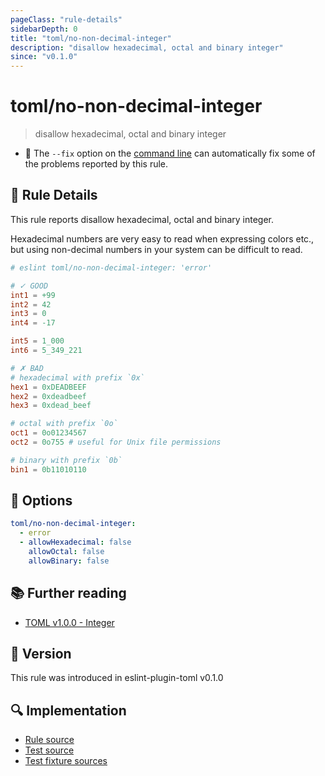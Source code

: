 ```yaml
---
pageClass: "rule-details"
sidebarDepth: 0
title: "toml/no-non-decimal-integer"
description: "disallow hexadecimal, octal and binary integer"
since: "v0.1.0"
---
```


# toml/no-non-decimal-integer

> disallow hexadecimal, octal and binary integer

- :wrench: The `--fix` option on the [command line](https://eslint.org/docs/user-guide/command-line-interface#fixing-problems) can automatically fix some of the problems reported by this rule.

## :book: Rule Details

This rule reports disallow hexadecimal, octal and binary integer.

Hexadecimal numbers are very easy to read when expressing colors etc., but using non-decimal numbers in your system can be difficult to read.

<eslint-code-block fix>

<!-- eslint-skip -->

```toml
# eslint toml/no-non-decimal-integer: 'error'

# ✓ GOOD
int1 = +99
int2 = 42
int3 = 0
int4 = -17

int5 = 1_000
int6 = 5_349_221

# ✗ BAD
# hexadecimal with prefix `0x`
hex1 = 0xDEADBEEF
hex2 = 0xdeadbeef
hex3 = 0xdead_beef

# octal with prefix `0o`
oct1 = 0o01234567
oct2 = 0o755 # useful for Unix file permissions

# binary with prefix `0b`
bin1 = 0b11010110
```

</eslint-code-block>

## :wrench: Options

```yaml
toml/no-non-decimal-integer:
  - error
  - allowHexadecimal: false
    allowOctal: false
    allowBinary: false
```

## :books: Further reading

- [TOML v1.0.0 - Integer](https://toml.io/en/v1.0.0#integer)

## :rocket: Version

This rule was introduced in eslint-plugin-toml v0.1.0

## :mag: Implementation

- [Rule source](https://github.com/ota-meshi/eslint-plugin-toml/blob/main/src/rules/no-non-decimal-integer.ts)
- [Test source](https://github.com/ota-meshi/eslint-plugin-toml/blob/main/tests/src/rules/no-non-decimal-integer.ts)
- [Test fixture sources](https://github.com/ota-meshi/eslint-plugin-toml/tree/main/tests/fixtures/rules/no-non-decimal-integer)
